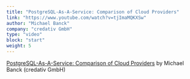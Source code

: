 ```yaml
---
title: "PostgreSQL-As-A-Service: Comparison of Cloud Providers"
link: "https://www.youtube.com/watch?v=tjImaMQKXSw"
author: "Michael Banck"
company: "credativ GmbH"
type: "video"
block: "start"
weight: 5
---
```


[PostgreSQL-As-A-Service: Comparison of Cloud Providers](https://www.youtube.com/watch?v=tjImaMQKXSw) by Michael Banck (credativ GmbH)